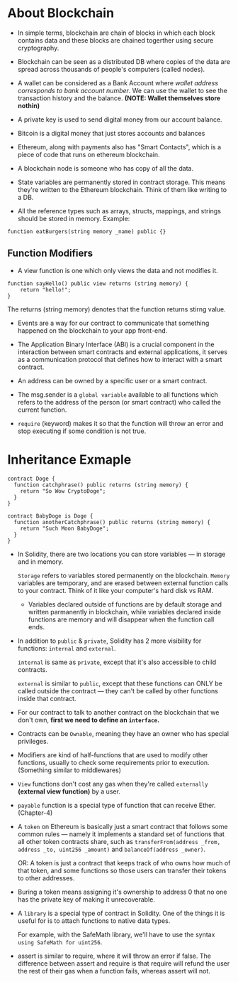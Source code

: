 # About Blockchain

- In simple terms, blockchain are chain of blocks in which each block contains data and these blocks are chained togerther using secure cryptography.

- Blockchain can be seen as a distributed DB where copies of the data are spread across thousands of people's computers (called nodes).

- A wallet can be considered as a Bank Account where *wallet address corresponds to bank account number*. We can use the wallet to see the transaction history and the balance. **(NOTE: Wallet themselves store nothin)**

- A private key is used to send digital money from our account balance.

- Bitcoin is a digital money that just stores accounts and balances

- Ethereum, along with payments also has "Smart Contacts", which is a piece of code that runs on ethereum blockchain.

- A blockchain node is someone who has copy of all the data.

- State variables are permanently stored in contract storage. This means they're written to the Ethereum blockchain. Think of them like writing to a DB.

- All the reference types such as arrays, structs, mappings, and strings should be stored in memory. Example:
```
function eatBurgers(string memory _name) public {}
```


## Function Modifiers

- A view function is one which only views the data and not modifies it.
```
function sayHello() public view returns (string memory) {
    return "hello!";
}
```
The returns (string memory) denotes that the function returns stirng value.


- Events are a way for our contract to communicate that something happened on the blockchain to your app front-end.

- The Application Binary Interface (ABI) is a crucial component in the interaction between smart contracts and external applications, it serves as a communication protocol that defines how to interact with a smart contract.

- An address can be owned by a specific user or a smart contract.

- The msg.sender is a `global variable` available to all functions which refers to the address of the person (or smart contract) who called the current function.

- `require` (keyword) makes it so that the function will throw an error and stop executing if some condition is not true.

# Inheritance Exmaple

```
contract Doge {
  function catchphrase() public returns (string memory) {
    return "So Wow CryptoDoge";
  }
}

contract BabyDoge is Doge {
  function anotherCatchphrase() public returns (string memory) {
    return "Such Moon BabyDoge";
  }
}
```

- In Solidity, there are two locations you can store variables — in storage and in memory.

    `Storage` refers to variables stored permanently on the blockchain. `Memory` variables are temporary, and are erased between external function calls to your contract. Think of it like your computer's hard disk vs RAM.

    - Variables declared outside of functions are by default storage and written parmanently in blockchain, while variables declared inside functions are memory and will disappear when the function call ends.

- In addition to `public` & `private`, Solidity has 2 more visibility for functions: `internal` and `external`.

    `internal` is same as `private`, except that it's also accessible to child contracts.

    `external` is similar to `public`, except that these functions can ONLY be called outside the contract — they can't be called by other functions inside that contract.


- For our contract to talk to another contract on the blockchain that we don't own, **first we need to define an `interface`.**

- Contracts can be `Ownable`, meaning they have an owner who has special privileges.

- Modifiers are kind of half-functions that are used to modify other functions, usually to check some requirements prior to execution. (Something similar to middlewares)

- `View` functions don't cost any gas when they're called `externally` **(external view function)** by a user.

- `payable` function is a special type of function that can receive Ether. (Chapter-4)

- A `token` on Ethereum is basically just a smart contract that follows some common rules — namely it implements a standard set of functions that all other token contracts share, such as `transferFrom(address _from, address _to, uint256 _amount)` and `balanceOf(address _owner)`.

	OR: A token is just a contract that keeps track of who owns how much of that token, and some functions so those users can transfer their tokens to other addresses.

- Buring a token means assigning it's ownership to address 0 that no one has the private key of making it unrecoverable.

- A `library` is a special type of contract in Solidity. One of the things it is useful for is to attach functions to native data types.

  For example, with the SafeMath library, we'll have to use the syntax `using SafeMath for uint256`. 

- assert is similar to require, where it will throw an error if false. The difference between assert and require is that require will refund the user the rest of their gas when a function fails, whereas assert will not.
